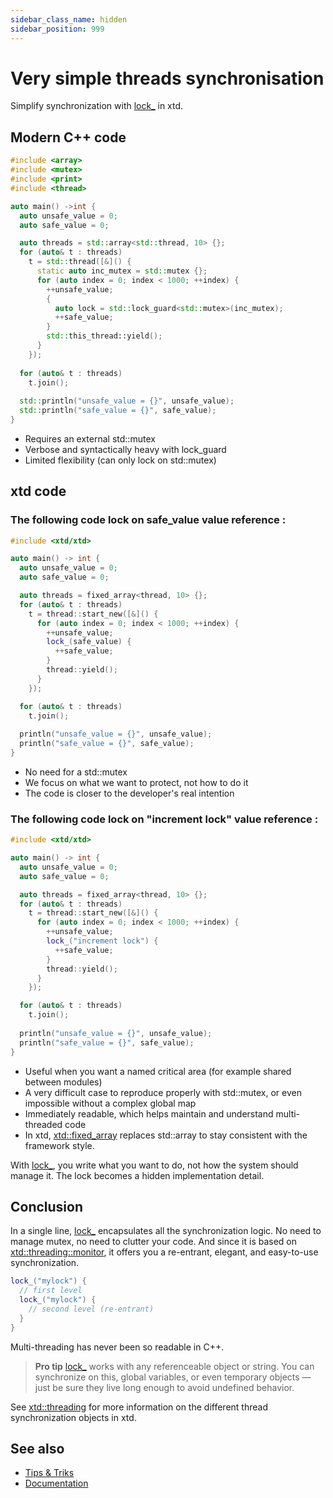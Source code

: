 ```yaml
---
sidebar_class_name: hidden
sidebar_position: 999
---
```


# Very simple threads synchronisation

Simplify synchronization with [lock_](https://gammasoft71.github.io/xtd/reference_guides/latest/group__keywords.html#gacd9906b29d877eb1eb0a8c7bc4ab774a) in xtd.

## Modern C++ code

```cpp
#include <array>
#include <mutex>
#include <print>
#include <thread>

auto main() ->int {
  auto unsafe_value = 0;
  auto safe_value = 0;

  auto threads = std::array<std::thread, 10> {};
  for (auto& t : threads)
    t = std::thread([&]() {
      static auto inc_mutex = std::mutex {};
      for (auto index = 0; index < 1000; ++index) {
        ++unsafe_value;
        {
          auto lock = std::lock_guard<std::mutex>(inc_mutex);
          ++safe_value;
        }
        std::this_thread::yield();
      }
    });
  
  for (auto& t : threads)
    t.join();
  
  std::println("unsafe_value = {}", unsafe_value);
  std::println("safe_value = {}", safe_value);
}
```

*	Requires an external std::mutex
*	Verbose and syntactically heavy with lock_guard
*	Limited flexibility (can only lock on std::mutex)

## xtd code

### The following code lock on safe_value value reference : 

```cpp
#include <xtd/xtd>

auto main() -> int {
  auto unsafe_value = 0;
  auto safe_value = 0;

  auto threads = fixed_array<thread, 10> {};
  for (auto& t : threads)
    t = thread::start_new([&]() {
      for (auto index = 0; index < 1000; ++index) {
        ++unsafe_value;
        lock_(safe_value) {
          ++safe_value;
        }
        thread::yield();
      }
    });

  for (auto& t : threads)
    t.join();
    
  println("unsafe_value = {}", unsafe_value);
  println("safe_value = {}", safe_value);
}
```

*	No need for a std::mutex
*	We focus on what we want to protect, not how to do it
*	The code is closer to the developer's real intention

### The following code lock on "increment lock" value reference : 

```cpp
#include <xtd/xtd>

auto main() -> int {
  auto unsafe_value = 0;
  auto safe_value = 0;

  auto threads = fixed_array<thread, 10> {};
  for (auto& t : threads)
    t = thread::start_new([&]() {
      for (auto index = 0; index < 1000; ++index) {
        ++unsafe_value;
        lock_("increment lock") {
          ++safe_value;
        }
        thread::yield();
      }
    });

  for (auto& t : threads)
    t.join();
    
  println("unsafe_value = {}", unsafe_value);
  println("safe_value = {}", safe_value);
}
```

*	Useful when you want a named critical area (for example shared between modules)
*	A very difficult case to reproduce properly with std::mutex, or even impossible without a complex global map
*	Immediately readable, which helps maintain and understand multi-threaded code
* In xtd, [xtd::fixed_array](https://gammasoft71.github.io/xtd/reference_guides/latest/classxtd_1_1fixed__array.html) replaces std::array to stay consistent with the framework style.


With [lock_](https://gammasoft71.github.io/xtd/reference_guides/latest/group__keywords.html#gacd9906b29d877eb1eb0a8c7bc4ab774a), you write what you want to do, not how the system should manage it. 
The lock becomes a hidden implementation detail.

## Conclusion

In a single line, [lock_](https://gammasoft71.github.io/xtd/reference_guides/latest/group__keywords.html#gacd9906b29d877eb1eb0a8c7bc4ab774a) encapsulates all the synchronization logic. 
No need to manage mutex, no need to clutter your code. 
And since it is based on [xtd::threading::monitor](https://gammasoft71.github.io/xtd/reference_guides/latest/classxtd_1_1threading_1_1monitor.html), it offers you a re-entrant, elegant, and easy-to-use synchronization.

```cpp
lock_("mylock") {
  // first level
  lock_("mylock") {
    // second level (re-entrant)
  }
}
```

Multi-threading has never been so readable in C++.

> **Pro tip**
> [lock_](https://gammasoft71.github.io/xtd/reference_guides/latest/group__keywords.html#gacd9906b29d877eb1eb0a8c7bc4ab774a) works with any referenceable object or string. You can synchronize on this, global variables, or even temporary objects — just be sure they live long enough to avoid undefined behavior.

See [xtd::threading](https://gammasoft71.github.io/xtd/reference_guides/latest/group__threading.html) for more information on the different thread synchronization objects in xtd.

## See also

* [Tips & Triks](/docs/documentation/tips_and_tricks)
* [Documentation](/docs/documentation)
